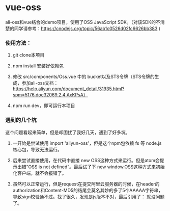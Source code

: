 # vue-oss
ali-oss和vue结合的demo项目，使用了OSS JavaScript SDK。（对该SDK的不清楚的同学请参考：https://cnodejs.org/topic/56ab1c0526d02fc6626bb383 )

### 使用方法：
1. git clone本项目

2. npm install 安装好依赖包

3. 修改 src/components/Oss.vue 中的 bucket以及STS令牌（STS令牌的生成，参加ali-oss文档：https://help.aliyun.com/document_detail/31935.html?spm=5176.doc32069.2.4.AxKPsA）

4. npm run dev，即可运行本项目

### 遇到的几个坑
这个问题看起来简单，但是却困扰了我好几天，遇到了好多坑。
1. 一开始是尝试使用 import 'aliyun-oss'，但是这个npm包依赖 fs 等 node.js 核心包，导致无法运行。

2. 后来尝试直接使用<script src="http://gosspublic.alicdn.com/aliyun-oss-sdk-4.1.4.min.js"></script>，在代码中直接 new OSS这种方式来运行。但是atom会提示出错“OSS is not defined”。最后试了下 new window.OSS这种方式来初始化客户端，就不会报错了。

3. 虽然可以正常运行，但是request在提交阿里云服务器的时候，在header的authorization和Content-MD5的结尾会莫名其妙的多了5个AAAAA字符串，导致sign校验通不过。找了很久，发现是js版本不对，最后引用了：<script type="text/javascript" src="http://gosspublic.alicdn.com/aliyun-oss-sdk.min.js"></script> 就没问题了。
